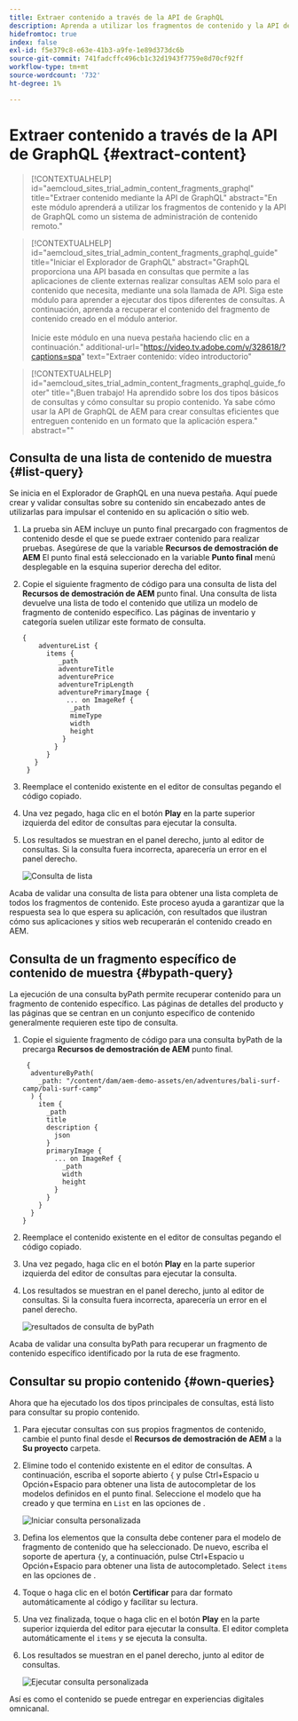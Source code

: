 ```yaml
---
title: Extraer contenido a través de la API de GraphQL
description: Aprenda a utilizar los fragmentos de contenido y la API de GraphQL como un sistema de administración de contenido remoto.
hidefromtoc: true
index: false
exl-id: f5e379c8-e63e-41b3-a9fe-1e89d373dc6b
source-git-commit: 741fadcffc496cb1c32d1943f7759e8d70cf92ff
workflow-type: tm+mt
source-wordcount: '732'
ht-degree: 1%

---
```



# Extraer contenido a través de la API de GraphQL {#extract-content}

>[!CONTEXTUALHELP]
>id="aemcloud_sites_trial_admin_content_fragments_graphql"
>title="Extraer contenido mediante la API de GraphQL"
>abstract="En este módulo aprenderá a utilizar los fragmentos de contenido y la API de GraphQL como un sistema de administración de contenido remoto."

>[!CONTEXTUALHELP]
>id="aemcloud_sites_trial_admin_content_fragments_graphql_guide"
>title="Iniciar el Explorador de GraphQL"
>abstract="GraphQL proporciona una API basada en consultas que permite a las aplicaciones de cliente externas realizar consultas AEM solo para el contenido que necesita, mediante una sola llamada de API. Siga este módulo para aprender a ejecutar dos tipos diferentes de consultas. A continuación, aprenda a recuperar el contenido del fragmento de contenido creado en el módulo anterior.<br><br>Inicie este módulo en una nueva pestaña haciendo clic en a continuación."
>additional-url="https://video.tv.adobe.com/v/328618/?captions=spa" text="Extraer contenido: vídeo introductorio"

>[!CONTEXTUALHELP]
>id="aemcloud_sites_trial_admin_content_fragments_graphql_guide_footer"
>title="¡Buen trabajo! Ha aprendido sobre los dos tipos básicos de consultas y cómo consultar su propio contenido. Ya sabe cómo usar la API de GraphQL de AEM para crear consultas eficientes que entreguen contenido en un formato que la aplicación espera."
>abstract=""

## Consulta de una lista de contenido de muestra {#list-query}

Se inicia en el Explorador de GraphQL en una nueva pestaña. Aquí puede crear y validar consultas sobre su contenido sin encabezado antes de utilizarlas para impulsar el contenido en su aplicación o sitio web.

1. La prueba sin AEM incluye un punto final precargado con fragmentos de contenido desde el que se puede extraer contenido para realizar pruebas. Asegúrese de que la variable **Recursos de demostración de AEM** El punto final está seleccionado en la variable **Punto final** menú desplegable en la esquina superior derecha del editor.

1. Copie el siguiente fragmento de código para una consulta de lista del **Recursos de demostración de AEM** punto final. Una consulta de lista devuelve una lista de todo el contenido que utiliza un modelo de fragmento de contenido específico. Las páginas de inventario y categoría suelen utilizar este formato de consulta.

   ```text
   {
       adventureList {
         items {
            _path
            adventureTitle
            adventurePrice
            adventureTripLength
            adventurePrimaryImage {
              ... on ImageRef {
               _path
               mimeType
               width
               height
             }
           }
         }
      }
    }
   ```

1. Reemplace el contenido existente en el editor de consultas pegando el código copiado.

1. Una vez pegado, haga clic en el botón **Play** en la parte superior izquierda del editor de consultas para ejecutar la consulta.

1. Los resultados se muestran en el panel derecho, junto al editor de consultas. Si la consulta fuera incorrecta, aparecería un error en el panel derecho.

   ![Consulta de lista](assets/do-not-localize/list-query-1-3-4-5.png)

Acaba de validar una consulta de lista para obtener una lista completa de todos los fragmentos de contenido. Este proceso ayuda a garantizar que la respuesta sea lo que espera su aplicación, con resultados que ilustran cómo sus aplicaciones y sitios web recuperarán el contenido creado en AEM.

## Consulta de un fragmento específico de contenido de muestra {#bypath-query}

La ejecución de una consulta byPath permite recuperar contenido para un fragmento de contenido específico. Las páginas de detalles del producto y las páginas que se centran en un conjunto específico de contenido generalmente requieren este tipo de consulta.

1. Copie el siguiente fragmento de código para una consulta byPath de la precarga **Recursos de demostración de AEM** punto final.

   ```text
    {
     adventureByPath(
       _path: "/content/dam/aem-demo-assets/en/adventures/bali-surf-camp/bali-surf-camp"
     ) {
       item {
         _path
         title
         description {
           json
         }
         primaryImage {
           ... on ImageRef {
             _path
             width
             height
           }
         }
       }
     }
   }
   ```

1. Reemplace el contenido existente en el editor de consultas pegando el código copiado.

1. Una vez pegado, haga clic en el botón **Play** en la parte superior izquierda del editor de consultas para ejecutar la consulta.

1. Los resultados se muestran en el panel derecho, junto al editor de consultas. Si la consulta fuera incorrecta, aparecería un error en el panel derecho.

   ![resultados de consulta de byPath](assets/do-not-localize/bypath-query-2-3-4.png)

Acaba de validar una consulta byPath para recuperar un fragmento de contenido específico identificado por la ruta de ese fragmento.

## Consultar su propio contenido {#own-queries}

Ahora que ha ejecutado los dos tipos principales de consultas, está listo para consultar su propio contenido.

1. Para ejecutar consultas con sus propios fragmentos de contenido, cambie el punto final desde el **Recursos de demostración de AEM** a la **Su proyecto** carpeta.

1. Elimine todo el contenido existente en el editor de consultas. A continuación, escriba el soporte abierto `{` y pulse Ctrl+Espacio u Opción+Espacio para obtener una lista de autocompletar de los modelos definidos en el punto final. Seleccione el modelo que ha creado y que termina en `List` en las opciones de .

   ![Iniciar consulta personalizada](assets/do-not-localize/custom-query-1-2.png)

1. Defina los elementos que la consulta debe contener para el modelo de fragmento de contenido que ha seleccionado. De nuevo, escriba el soporte de apertura `{`y, a continuación, pulse Ctrl+Espacio u Opción+Espacio para obtener una lista de autocompletado. Select `items` en las opciones de .

1. Toque o haga clic en el botón **Certificar** para dar formato automáticamente al código y facilitar su lectura.

1. Una vez finalizada, toque o haga clic en el botón **Play** en la parte superior izquierda del editor para ejecutar la consulta. El editor completa automáticamente el `items` y se ejecuta la consulta.

1. Los resultados se muestran en el panel derecho, junto al editor de consultas.

   ![Ejecutar consulta personalizada](assets/do-not-localize/custom-query-3-4-5-6.png)

Así es como el contenido se puede entregar en experiencias digitales omnicanal.

